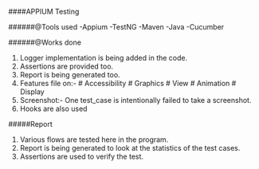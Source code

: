 
####APPIUM Testing



######@Tools used
	-Appium
	-TestNG
	-Maven
	-Java
	-Cucumber





######@Works done
1. Logger implementation is being added in the code.
2. Assertions are provided too.
3. Report is being generated too.
4. Features file on:- # Accessibility
                      # Graphics
                      # View
                      # Animation
                      # Display
5. Screenshot:- One test_case is intentionally failed to take a screenshot. 
6. Hooks are also used                  


#####Report


1. Various flows are tested here in the program.
2. Report is being generated to look at the statistics of the test cases.
4. Assertions are used to verify the test.

